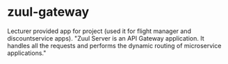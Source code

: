 # zuul-gateway
Lecturer provided app for project (used it for flight manager and discountservice apps). "Zuul Server is an API Gateway application. It handles all the requests and performs the dynamic routing of microservice applications."
